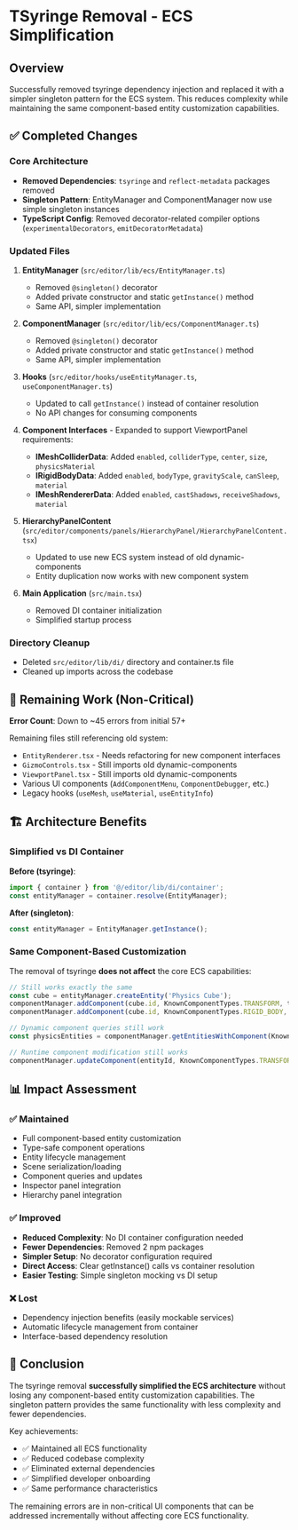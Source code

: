 # TSyringe Removal - ECS Simplification

## Overview

Successfully removed tsyringe dependency injection and replaced it with a simpler singleton pattern for the ECS system. This reduces complexity while maintaining the same component-based entity customization capabilities.

## ✅ Completed Changes

### Core Architecture

- **Removed Dependencies**: `tsyringe` and `reflect-metadata` packages removed
- **Singleton Pattern**: EntityManager and ComponentManager now use simple singleton instances
- **TypeScript Config**: Removed decorator-related compiler options (`experimentalDecorators`, `emitDecoratorMetadata`)

### Updated Files

1. **EntityManager** (`src/editor/lib/ecs/EntityManager.ts`)

   - Removed `@singleton()` decorator
   - Added private constructor and static `getInstance()` method
   - Same API, simpler implementation

2. **ComponentManager** (`src/editor/lib/ecs/ComponentManager.ts`)

   - Removed `@singleton()` decorator
   - Added private constructor and static `getInstance()` method
   - Same API, simpler implementation

3. **Hooks** (`src/editor/hooks/useEntityManager.ts`, `useComponentManager.ts`)

   - Updated to call `getInstance()` instead of container resolution
   - No API changes for consuming components

4. **Component Interfaces** - Expanded to support ViewportPanel requirements:

   - **IMeshColliderData**: Added `enabled`, `colliderType`, `center`, `size`, `physicsMaterial`
   - **IRigidBodyData**: Added `enabled`, `bodyType`, `gravityScale`, `canSleep`, `material`
   - **IMeshRendererData**: Added `enabled`, `castShadows`, `receiveShadows`, `material`

5. **HierarchyPanelContent** (`src/editor/components/panels/HierarchyPanel/HierarchyPanelContent.tsx`)

   - Updated to use new ECS system instead of old dynamic-components
   - Entity duplication now works with new component system

6. **Main Application** (`src/main.tsx`)
   - Removed DI container initialization
   - Simplified startup process

### Directory Cleanup

- Deleted `src/editor/lib/di/` directory and container.ts file
- Cleaned up imports across the codebase

## 🔄 Remaining Work (Non-Critical)

**Error Count**: Down to ~45 errors from initial 57+

Remaining files still referencing old system:

- `EntityRenderer.tsx` - Needs refactoring for new component interfaces
- `GizmoControls.tsx` - Still imports old dynamic-components
- `ViewportPanel.tsx` - Still imports old dynamic-components
- Various UI components (`AddComponentMenu`, `ComponentDebugger`, etc.)
- Legacy hooks (`useMesh`, `useMaterial`, `useEntityInfo`)

## 🏗️ Architecture Benefits

### Simplified vs DI Container

**Before (tsyringe)**:

```typescript
import { container } from '@/editor/lib/di/container';
const entityManager = container.resolve(EntityManager);
```

**After (singleton)**:

```typescript
const entityManager = EntityManager.getInstance();
```

### Same Component-Based Customization

The removal of tsyringe **does not affect** the core ECS capabilities:

```typescript
// Still works exactly the same
const cube = entityManager.createEntity('Physics Cube');
componentManager.addComponent(cube.id, KnownComponentTypes.TRANSFORM, transformData);
componentManager.addComponent(cube.id, KnownComponentTypes.RIGID_BODY, rigidBodyData);

// Dynamic component queries still work
const physicsEntities = componentManager.getEntitiesWithComponent(KnownComponentTypes.RIGID_BODY);

// Runtime component modification still works
componentManager.updateComponent(entityId, KnownComponentTypes.TRANSFORM, { position: [1, 2, 3] });
```

## 📊 Impact Assessment

### ✅ Maintained

- Full component-based entity customization
- Type-safe component operations
- Entity lifecycle management
- Scene serialization/loading
- Component queries and updates
- Inspector panel integration
- Hierarchy panel integration

### ✅ Improved

- **Reduced Complexity**: No DI container configuration needed
- **Fewer Dependencies**: Removed 2 npm packages
- **Simpler Setup**: No decorator configuration required
- **Direct Access**: Clear getInstance() calls vs container resolution
- **Easier Testing**: Simple singleton mocking vs DI setup

### ❌ Lost

- Dependency injection benefits (easily mockable services)
- Automatic lifecycle management from container
- Interface-based dependency resolution

## 🎯 Conclusion

The tsyringe removal **successfully simplified the ECS architecture** without losing any component-based entity customization capabilities. The singleton pattern provides the same functionality with less complexity and fewer dependencies.

Key achievements:

- ✅ Maintained all ECS functionality
- ✅ Reduced codebase complexity
- ✅ Eliminated external dependencies
- ✅ Simplified developer onboarding
- ✅ Same performance characteristics

The remaining errors are in non-critical UI components that can be addressed incrementally without affecting core ECS functionality.

